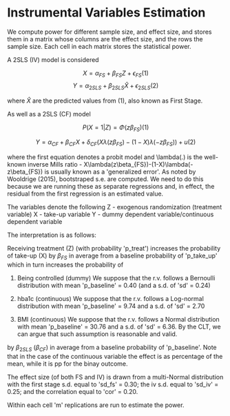 # Instrumental Variables Estimation

We compute power for different sample size, and effect size, and stores them in a matrix whose columns are the effect size, and the rows the sample size.	Each cell in each matrix stores the statistical power.

A 2SLS (IV) model is considered
			
$$X = \alpha_{FS} + \beta_{FS} Z + \epsilon_{FS} (1)$$
$$Y = \alpha_{2SLS} + \beta_{2SLS} \hat{X} + \epsilon_{2SLS} (2)$$

where $\hat{X}$ are the predicted values from (1), also known as First Stage.

As well as a 2SLS (CF) model
			
$$P(X = 1 | Z) = \Phi(z\beta_{FS}) (1)$$

$$Y = \alpha_{CF} + \beta_{CF} X + \delta_{CF}(X\lambda(z\beta_{FS})-(1-X)\lambda(-z\beta_{FS})) + u	(2)$$
				
where the first equation denotes a probit model and \lambda(.) is the well-known inverse Mills ratio - X\lambda(z\beta_{FS})-(1-X)\lambda(-z\beta_{FS}) is usually known as a 'generalized error'. As noted by Wooldrige (2015), bootstraped s.e. are computed. We need to do this because we are running these as separate	regressions and, in effect, the residual from the first regression is an estimated value. 
				
The variables denote the following
			Z - exogenous randomization (treatment variable)
			X - take-up variable
			Y - dummy dependent variable/continuous dependent variable
			
The interpretation is as follows:

Receiving treatment (Z) (with probability 'p_treat') increases the probability of take-up (X) by $\beta_{FS}$ in average from a baseline probability of 'p_take_up' which in turn increases the probability of 

  1. Being controlled (dummy)
      We suppose that the r.v. follows a Bernoulli distribution with mean 'p_baseline' = 0.40 (and a s.d. of 'sd' = 0.24)

  2. hba1c (continuous)
      We suppose that the r.v. follows a Log-normal distribution with mean 'p_baseline' = 9.74 and a s.d. of 'sd' = 2.70 

  3. BMI (continuous)
      We suppose that the r.v. follows a Normal distribution with mean 'p_baseline' = 30.76 and a s.d. of 'sd' = 6.36. By the CLT, we can argue that such assumption is reasonable and valid. 
      
by $\beta_{2SLS}$ ($\beta_{CF}$) in average from a baseline probability of 'p_baseline'. Note that in the case of the continuous variable the effect is as percentage of the mean, while it is pp for the binay outcome.
	
The effect size (of both FS and IV) is drawn from a multi-Normal distribution	with the first stage s.d. equal to 'sd_fs' = 0.30; the iv s.d. equal to 'sd_iv' = 0.25; and the correlation equal to 'cor' = 0.20.

Within each cell 'm' replications are run to estimate the power.
